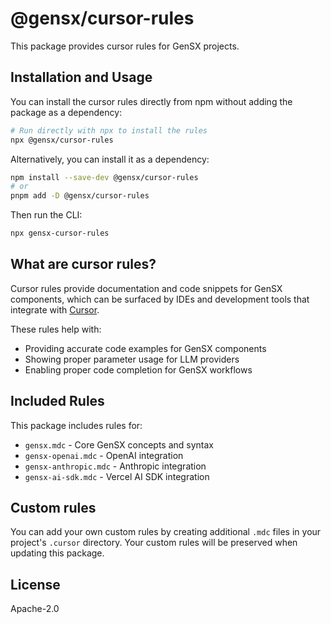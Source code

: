 # @gensx/cursor-rules

This package provides cursor rules for GenSX projects.

## Installation and Usage

You can install the cursor rules directly from npm without adding the package as a dependency:

```bash
# Run directly with npx to install the rules
npx @gensx/cursor-rules
```

Alternatively, you can install it as a dependency:

```bash
npm install --save-dev @gensx/cursor-rules
# or
pnpm add -D @gensx/cursor-rules
```

Then run the CLI:

```bash
npx gensx-cursor-rules
```

## What are cursor rules?

Cursor rules provide documentation and code snippets for GenSX components, which can be surfaced by IDEs and development tools that integrate with [Cursor](https://cursor.sh/).

These rules help with:

- Providing accurate code examples for GenSX components
- Showing proper parameter usage for LLM providers
- Enabling proper code completion for GenSX workflows

## Included Rules

This package includes rules for:

- `gensx.mdc` - Core GenSX concepts and syntax
- `gensx-openai.mdc` - OpenAI integration
- `gensx-anthropic.mdc` - Anthropic integration
- `gensx-ai-sdk.mdc` - Vercel AI SDK integration

## Custom rules

You can add your own custom rules by creating additional `.mdc` files in your project's `.cursor` directory. Your custom rules will be preserved when updating this package.

## License

Apache-2.0
